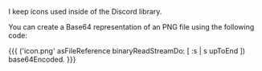 I keep icons used inside of the Discord library.

You can create a Base64 representation of an PNG file using the following code:

{{{
('icon.png' asFileReference 
	binaryReadStreamDo: [ :s | s upToEnd ]) base64Encoded.
}}}
